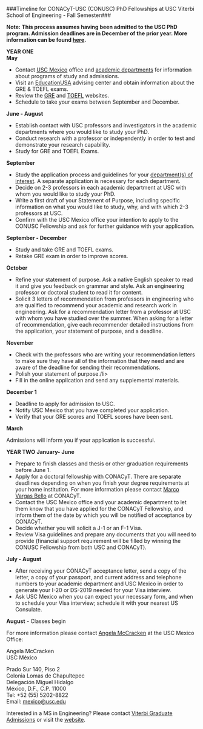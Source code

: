 ###Timeline for CONACyT-USC (CONUSC) PhD Fellowships at USC Viterbi School of Engineering - Fall Semester###


**Note: This process assumes having been admitted to the USC PhD program. Admission deadlines are in December of the prior year. More information can be found [here](https://gapp.usc.edu/programs/doctoral/).**


**YEAR ONE** <br> 
**May**

* Contact [USC Mexico](http://global.usc.edu/overseas_offices_main/international-offices/mexico/) office and [academic departments](https://viterbischool.usc.edu/academics/) for information about programs of study and admissions.
* Visit an [EducationUSA](https://educationusa.state.gov) advising center and obtain information about the GRE & TOEFL exams.
* Review the [GRE](http://www.ets.org/gre) and [TOEFL](http://www.ets.org/toefl) websites.
* Schedule to take your exams between September and December.

**June - August**

* Establish contact with USC professors and investigators in the academic departments where you would like to study your PhD.
* Conduct research with a professor or independently in order to test and demonstrate your research capability.
* Study for GRE and TOEFL Exams.

**September**

* Study the application process and guidelines for your [department(s) of interest](https://gapp.usc.edu/programs/doctoral/). A separate application is necessary for each department.
* Decide on 2-3 professors in each academic department at USC with whom you would like to study your PhD.
* Write a first draft of your Statement of Purpose, including specific information on what you would like to study, why, and with which 2-3 professors at USC.
* Confirm with the USC Mexico office your intention to apply to the CONUSC Fellowship and ask for further guidance with your application.

**September - December**

* Study and take GRE and TOEFL exams.
* Retake GRE exam in order to improve scores.

**October** 

* Refine your statement of purpose. Ask a native English speaker to read it and give you feedback on grammar and style. Ask an engineering professor or doctoral student to read it for content.
* Solicit 3 letters of recommendation from professors in engineering who are qualified to recommend your academic and research work in engineering. Ask for a recommendation letter from a professor at USC with whom you have studied over the summer. When asking for a letter of recommendation, give each recommender detailed instructions from the application, your statement of purpose, and a deadline.

**November**

* Check with the professors who are writing your recommendation letters to make sure they have all of the information that they need and are aware of the deadline for sending their recommendations.
* Polish your statement of purpose./li>
* Fill in the online application and send any supplemental materials.

**December 1**

* Deadline to apply for admission to USC.
* Notify USC Mexico that you have completed your application.
* Verify that your GRE scores and TOEFL scores have been sent.

**March**

Admissions will inform you if your application is successful.

**YEAR TWO**
**January- June**

* Prepare to finish classes and thesis or other graduation requirements before June 1.
* Apply for a doctoral fellowship with CONACyT. There are separate deadlines depending on when you finish your degree requirements at your home institution. For more information please contact [Marco Vargas Bello](avargas@conacyt.mx) at CONACyT.
* Contact the USC Mexico office and your academic department to let them know that you have applied for the CONACyT Fellowship, and inform them of the date by which you will be notified of acceptance by CONACyT.
* Decide whether you will solicit a J-1 or an F-1 Visa.
* Review Visa guidelines and prepare any documents that you will need to provide (financial support requirement will be filled by winning the CONUSC Fellowship from both USC and CONACyT).

**July - August**

* After receiving your CONACyT acceptance letter, send a copy of the letter, a copy of your passport, and current address and telephone numbers to your academic department and USC Mexico in order to generate your I-20 or DS-2019 needed for your Visa interview.
* Ask USC Mexico when you can expect your necessary form, and when to schedule your Visa interview; schedule it with your nearest US Consulate.

**August** - Classes begin


For more information please contact [Angela McCracken](mailto:mexico@usc.edu) at the USC Mexico Office:

Angela McCracken <br>
USC México

Prado Sur 140, Piso 2  <br>
Colonia Lomas de Chapultepec <br>
Delegación Miguel Hidalgo <br>
México, D.F., C.P. 11000 <br>
Tel: +52 (55) 5202-8822 <br>
Email: [mexico@usc.edu](mailto:mexico@usc.edu)


Interested in a MS in Engineering? Please contact [Viterbi Graduate Admissions](mailto:viterbi.gradadmission@usc.edu) or visit the [website](https://viterbischool.usc.edu/admission/).  